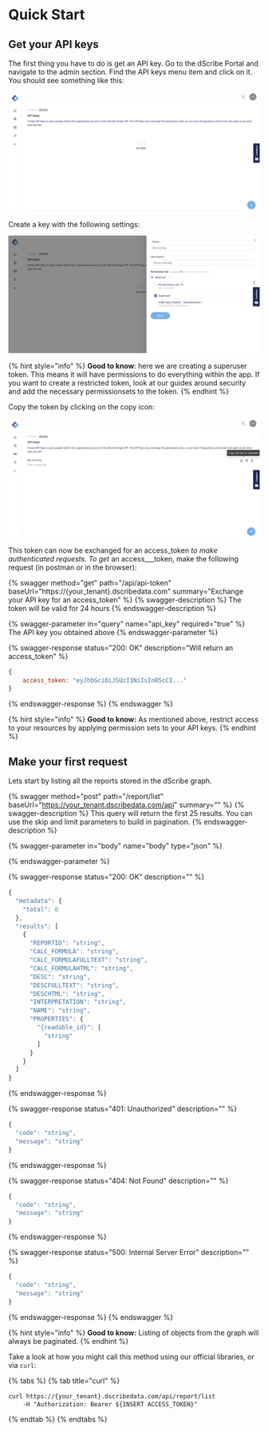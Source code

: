 # Quick Start

## Get your API keys

The first thing you have to do is get an API key. Go to the dScribe Portal and navigate to the admin section. Find the API keys menu item and click on it. You should see something like this:

![The dScribe API keys page](<../.gitbook/assets/apikeys (1).png>)

Create a key with the following settings:

![A superuser token](<../.gitbook/assets/create key.png>)

{% hint style="info" %}
**Good to know**: here we are creating a superuser token. This means it will have permissions to do everything within the app. If you want to create a restricted token, look at our guides around security and add the necessary permissionsets to the token.
{% endhint %}

Copy the token by clicking on the copy icon:

![](../.gitbook/assets/copy.png)

This token can now be exchanged for an access\_token _to make authenticated requests. To get_ an access_\__token, make the following request (in postman or in the browser):&#x20;

{% swagger method="get" path="/api/api-token" baseUrl="https://{your_tenant}.dscribedata.com" summary="Exchange your API key for an access_token" %}
{% swagger-description %}
The token will be valid for 24 hours
{% endswagger-description %}

{% swagger-parameter in="query" name="api_key" required="true" %}
The API key you obtained above
{% endswagger-parameter %}

{% swagger-response status="200: OK" description="Will return an access_token" %}
```javascript
{
    access_token: "eyJhbGciOiJSUzI1NiIsInR5cCI..."
}
```
{% endswagger-response %}
{% endswagger %}

{% hint style="info" %}
**Good to know:** As mentioned above, restrict access to your resources by applying permission sets to your API keys.
{% endhint %}

## Make your first request

Lets start by listing all the reports stored in the dScribe graph.

{% swagger method="post" path="/report/list" baseUrl="https://your_tenant.dscribedata.com/api" summary="" %}
{% swagger-description %}
This query will return the first 25 results. You can use the skip and limit parameters to build in pagination.
{% endswagger-description %}

{% swagger-parameter in="body" name="body" type="json" %}

{% endswagger-parameter %}

{% swagger-response status="200: OK" description="" %}
```javascript
{
  "metadata": {
    "total": 0
  },
  "results": [
    {
      "REPORTID": "string",
      "CALC_FORMULA": "string",
      "CALC_FORMULAFULLTEXT": "string",
      "CALC_FORMULAHTML": "string",
      "DESC": "string",
      "DESCFULLTEXT": "string",
      "DESCHTML": "string",
      "INTERPRETATION": "string",
      "NAME": "string",
      "PROPERTIES": {
        "{readable_id}": [
          "string"
        ]
      }
    }
  ]
}
```
{% endswagger-response %}

{% swagger-response status="401: Unauthorized" description="" %}
```javascript
{
  "code": "string",
  "message": "string"
}
```
{% endswagger-response %}

{% swagger-response status="404: Not Found" description="" %}
```javascript
{
  "code": "string",
  "message": "string"
}
```
{% endswagger-response %}

{% swagger-response status="500: Internal Server Error" description="" %}
```javascript
{
  "code": "string",
  "message": "string"
}
```
{% endswagger-response %}
{% endswagger %}

{% hint style="info" %}
**Good to know:** Listing of objects from the graph will always be paginated.&#x20;
{% endhint %}

Take a look at how you might call this method using our official libraries, or via `curl`:

{% tabs %}
{% tab title="curl" %}
```
curl https://{your_tenant}.dscribedata.com/api/report/list
    -H "Authorization: Bearer ${INSERT ACCESS_TOKEN}" 
```
{% endtab %}
{% endtabs %}
